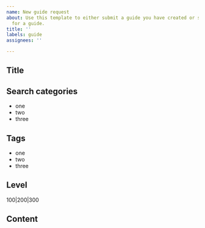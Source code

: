 ```yaml
---
name: New guide request
about: Use this template to either submit a guide you have created or suggest a topic
  for a guide.
title: ''
labels: guide
assignees: ''

---
```


## Title

## Search categories
- one
- two
- three

## Tags
- one
- two
- three

## Level
100|200|300

## Content

